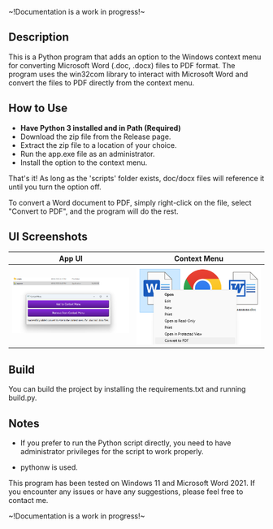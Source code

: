 ~!Documentation is a work in progress!~

## Description
This is a Python program that adds an option to the Windows context menu for converting Microsoft Word (.doc, .docx) files to PDF format. The program uses the win32com library to interact with Microsoft Word and convert the files to PDF directly from the context menu.

## How to Use
- **Have Python 3 installed and in Path (Required)**
- Download the zip file from the Release page.
- Extract the zip file to a location of your choice.
- Run the app.exe file as an administrator.
- Install the option to the context menu.

That's it! As long as the 'scripts' folder exists, doc/docx files will reference it until you turn the option off.

To convert a Word document to PDF, simply right-click on the file, select "Convert to PDF", and the program will do the rest.

## UI Screenshots

App UI            | Context Menu
:-------------------------:|:-------------------------:
<img src="ui.png" width="450">  |  <img src="contextMenu.png" width="450">

## Build

You can build the project by installing the requirements.txt and running build.py.

## Notes

- If you prefer to run the Python script directly, you need to have administrator privileges for the script to work properly.

- pythonw is used.

This program has been tested on Windows 11 and Microsoft Word 2021. If you encounter any issues or have any suggestions, please feel free to contact me.

~!Documentation is a work in progress!~
